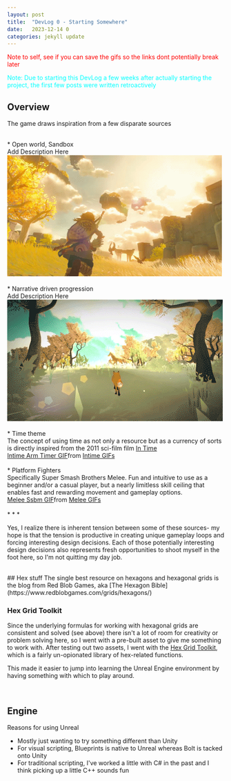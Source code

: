 ```yaml
---
layout: post
title:  "DevLog 0 - Starting Somewhere"
date:   2023-12-14 0
categories: jekyll update
---
```


<span style="color: red"> Note to self, see if you can save the gifs so the links dont potentially break later </span>

<span style="color: cyan"> Note: Due to starting this DevLog a few weeks after actually starting the project, the first few posts were written retroactively </span>
## Overview


The game draws inspiration from a few disparate sources

<br>
* Open world, Sandbox

<div class="left-text-right-media">
    <div>
        Add Description Here
    </div>
    <div>
        <img src="/static/0-starting-somewhere-assets/zelda-breath-of-the-wild.gif" alt="BreathOfTheWild-OpenAdventureGif"> 
    </div>
</div>

<br>
* Narrative driven progression
<div class="left-text-right-media">
    <div>
        Add Description Here
    </div>
    <div>
        <img src="/static/0-starting-somewhere-assets/firsttree.webp" alt="TheFirstTree"> 
    </div>
</div>
<!-- - Survival stuff -->

<br>
* Time theme
<div class="left-text-right-media">
    <div>
        The concept of using time as not only a resource but as a currency of sorts is directly inspired from the 2011 sci-film film <a href="https://en.wikipedia.org/wiki/In_Time" target="_blank"> In Time </a>
    </div>
    <div class="tenor-gif-embed" data-postid="23363545" data-share-method="host" data-aspect-ratio="1.82857" data-width="50%"><a href="https://tenor.com/view/intime-arm-timer-gif-23363545">Intime Arm Timer GIF</a>from <a href="https://tenor.com/search/intime-gifs">Intime GIFs</a></div> <script type="text/javascript" async src="https://tenor.com/embed.js"></script>
</div>

<br>
* Platform Fighters 
<div class="left-text-right-media">
    <div class="left-text">
        Specifically Super Smash Brothers Melee.
        Fun and intuitive to use as a beginner and/or a casual player, but a nearly limitless skill ceiling that enables fast and rewarding movement and gameplay options.
    </div>
    <div class="tenor-gif-embed" data-postid="4690309711854426166" data-share-method="host" data-aspect-ratio="1.76596" data-width="100%"><a href="https://tenor.com/view/melee-ssbm-ssb-melee-fox-melee-fox-gif-4690309711854426166">Melee Ssbm GIF</a>from <a href="https://tenor.com/search/melee-gifs">Melee GIFs</a></div> <script type="text/javascript" async src="https://tenor.com/embed.js"></script>
</div>



<br>
* * * 
<br>

Yes, I realize there is inherent tension between some of these sources- my hope is that the tension is productive in creating unique gameplay loops and forcing interesting design decisions. Each of those potentially interesting design decisions also represents fresh opportunities to shoot myself in the foot here, so I'm not quitting my day job.



<br>
## Hex stuff
The single best resource on hexagons and hexagonal grids is the blog from Red Blob Games, aka [The Hexagon Bible](https://www.redblobgames.com/grids/hexagons/)

### Hex Grid Toolkit 
Since the underlying formulas for working with hexagonal grids are consistent and solved (see above) there isn't a lot of room for creativity or problem solving here, so I went with a pre-built asset to give me something to work with. After testing out two assets, I went with the [Hex Grid Toolkit](https://docs.google.com/document/d/1vsdGHcBz8xxV_BukaKuX3oRfeKAMaYkkOwvTUjwyikM/edit), which is a fairly un-opionated library of hex-related functions. 

This made it easier to jump into learning the Unreal Engine environment by having something with which to play around.

<br>

## Engine

Reasons for using Unreal
- Mostly just wanting to try something different than Unity
- For visual scripting, Blueprints is native to Unreal whereas Bolt is tacked onto Unity
- For traditional scripting, I've worked a little with C# in the past and I think picking up a little C++ sounds fun